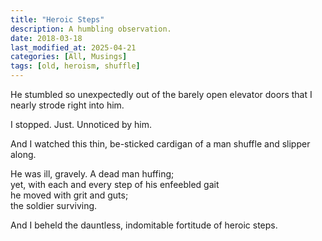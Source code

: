 ```yaml
---
title: "Heroic Steps"
description: A humbling observation.
date: 2018-03-18
last_modified_at: 2025-04-21
categories: [All, Musings]
tags: [old, heroism, shuffle]
---
```


He stumbled so unexpectedly out of the barely open elevator doors that I nearly strode right into him.

I stopped. Just. Unnoticed by him.

And I watched this thin, be-sticked cardigan of a man shuffle and slipper along. 

He was ill, gravely. A dead man huffing;  <br>
yet, with each and every step of his enfeebled gait  <br>
he moved with grit and guts;  <br>
the soldier surviving.

And I beheld the dauntless, indomitable fortitude of heroic steps.
